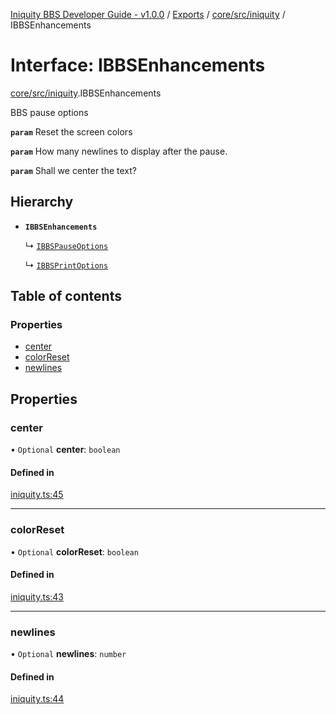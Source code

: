 [Iniquity BBS Developer Guide - v1.0.0](../README.md) / [Exports](../modules.md) / [core/src/iniquity](../modules/core_src_iniquity.md) / IBBSEnhancements

# Interface: IBBSEnhancements

[core/src/iniquity](../modules/core_src_iniquity.md).IBBSEnhancements

BBS pause options

**`param`** Reset the screen colors

**`param`** How many newlines to display after the pause.

**`param`** Shall we center the text?

## Hierarchy

- **`IBBSEnhancements`**

  ↳ [`IBBSPauseOptions`](core_src_iniquity.IBBSPauseOptions.md)

  ↳ [`IBBSPrintOptions`](core_src_iniquity.IBBSPrintOptions.md)

## Table of contents

### Properties

- [center](core_src_iniquity.IBBSEnhancements.md#center)
- [colorReset](core_src_iniquity.IBBSEnhancements.md#colorreset)
- [newlines](core_src_iniquity.IBBSEnhancements.md#newlines)

## Properties

### center

• `Optional` **center**: `boolean`

#### Defined in

[iniquity.ts:45](https://github.com/iniquitybbs/iniquity/blob/41dba24/packages/core/src/iniquity.ts#L45)

___

### colorReset

• `Optional` **colorReset**: `boolean`

#### Defined in

[iniquity.ts:43](https://github.com/iniquitybbs/iniquity/blob/41dba24/packages/core/src/iniquity.ts#L43)

___

### newlines

• `Optional` **newlines**: `number`

#### Defined in

[iniquity.ts:44](https://github.com/iniquitybbs/iniquity/blob/41dba24/packages/core/src/iniquity.ts#L44)
